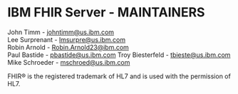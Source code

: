 # IBM FHIR Server - MAINTAINERS

John Timm - johntimm@us.ibm.com  
Lee Surprenant - lmsurpre@us.ibm.com  
Robin Arnold - Robin.Arnold23@ibm.com  
Paul Bastide - pbastide@us.ibm.com
Troy Biesterfeld - tbieste@us.ibm.com
Mike Schroeder - mschroed@us.ibm.com

FHIR® is the registered trademark of HL7 and is used with the permission of HL7.
